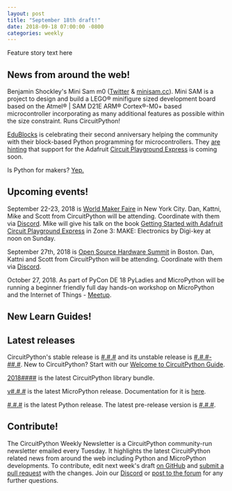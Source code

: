 ```yaml
---
layout: post
title: "September 18th draft!"
date: 2018-09-18 07:00:00 -0800
categories: weekly
---
```


Feature story text here

## News from around the web!

Benjamin Shockley's Mini Sam m0 ([Twitter](https://twitter.com/bwshockley/status/1039329525904039936?s=11) & [minisam.cc](https://www.minisam.cc/)). Mini SAM is a project to design and build a LEGO® minifigure sized development board based on the Atmel® | SAM D21E ARM® Cortex®-M0+ based microcontroller incorporating as many additional features as possible within the size constraint. Runs CircuitPython!

[EduBlocks](https://edublocks.org/) is celebrating their second anniversary helping the community with their block-based Python programming for microcontrollers. They [are hinting](https://twitter.com/edu_blocks/status/1041723209345851393) that support for the Adafruit [Circuit Playground Express](https://www.adafruit.com/product/3333) is coming soon.

Is Python for makers? [Yep.](https://twitter.com/aidanrtaylor/status/1041641252557664257)

## Upcoming events!

September 22-23, 2018 is [World Maker Faire](https://makerfaire.com/new-york/) in New York City. Dan, Kattni, Mike and Scott from CircuitPython will be attending. Coordinate with them via [Discord](https://adafru.it/discord). Mike will give his talk on the book [Getting Started with Adafruit Circuit Playground Express](https://blog.adafruit.com/2018/09/14/new-product-getting-started-with-adafruit-circuit-playground-express-by-mike-barela/) in Zone 3: MAKE: Electronics by Digi-key at noon on Sunday.

September 27th, 2018 is [Open Source Hardware Summit](https://2018.oshwa.org/) in Boston. Dan, Kattni and Scott from CircuitPython will be attending. Coordinate with them via [Discord](https://adafru.it/discord).

October 27, 2018. As part of PyCon DE 18 PyLadies and MicroPython will be running a beginner friendly full day hands-on workshop on MicroPython and the Internet of Things - [Meetup](https://www.meetup.com/de-DE/PyData-Suedwest/events/253574767/).

## New Learn Guides!

## Latest releases

CircuitPython's stable release is [#.#.#](https://github.com/adafruit/circuitpython/releases/latest) and its unstable release is [#.#.#-##.#](https://github.com/adafruit/circuitpython/releases). New to CircuitPython? Start with our [Welcome to CircuitPython Guide](https://learn.adafruit.com/welcome-to-circuitpython).

[2018####](https://github.com/adafruit/Adafruit_CircuitPython_Bundle/releases/latest) is the latest CircuitPython library bundle.

[v#.#.#](https://micropython.org/download) is the latest MicroPython release. Documentation for it is [here](http://docs.micropython.org/en/latest/pyboard/).

[#.#.#](https://www.python.org/downloads/) is the latest Python release. The latest pre-release version is [#.#.#](https://www.python.org/download/pre-releases/).

## Contribute!

The CircuitPython Weekly Newsletter is a CircuitPython community-run newsletter emailed every Tuesday. It highlights the latest CircuitPython related news from around the web including Python and MicroPython developments. To contribute, edit next week's draft [on GitHub](https://github.com/adafruit/circuitpython-weekly-newsletter/tree/gh-pages/_drafts) and [submit a pull request](https://help.github.com/articles/editing-files-in-your-repository/) with the changes. Join our [Discord](https://adafru.it/discord) or [post to the forum](https://forums.adafruit.com/viewforum.php?f=60) for any further questions.

